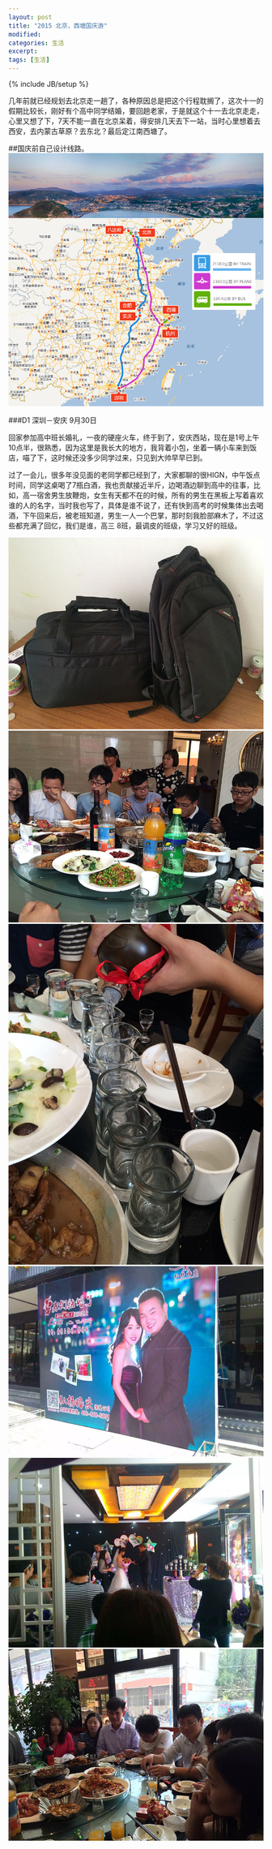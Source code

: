 ```yaml
---
layout: post
title: "2015 北京，西塘国庆游"
modified:
categories: 生活
excerpt:
tags: [生活]
---
```

{% include JB/setup %}

几年前就已经规划去北京走一趟了，各种原因总是把这个行程耽搁了，这次十一的假期比较长，刚好有个高中同学结婚，要回趟老家，于是就这个十一去北京走走，心里又想了下，7天不能一直在北京呆着，得安排几天去下一站，当时心里想着去西安，去内蒙古草原？去东北？最后定江南西塘了。

##国庆前自己设计线路。
<img src="/images/11/1.jpg" alt="Path" class="img-center"/>

###D1 深圳－安庆 9月30日

回家参加高中班长婚礼，一夜的硬座火车，终于到了，安庆西站，现在是1号上午10点半，很熟悉，因为这里是我长大的地方，我背着小包，坐着一辆小车来到饭店，喵了下，这时候还没多少同学过来，只见到大帅早早已到。

过了一会儿，很多年没见面的老同学都已经到了，大家都聊的很HIGN，中午饭点时间，同学这桌喝了7瓶白酒，我也贡献接近半斤，边喝酒边聊到高中的往事，比如，高一宿舍男生放鞭炮，女生有天都不在的时候，所有的男生在黑板上写着喜欢谁的人的名字，当时我也写了，具体是谁不说了，还有快到高考的时候集体出去喝酒，下午回来后，被老班知道，男生一人一个巴掌，那时刻我脸部麻木了，不过这些都充满了回忆，我们是谁，高三 8班，最调皮的班级，学习又好的班级。

<img src="/images/11/2.jpg" alt="Path" class="img-center"/>
<br>
<img src="/images/11/3.jpg" alt="Path" class="img-center"/>
<br>
<img src="/images/11/4.jpg" alt="Path" class="img-center"/>
<br>
<img src="/images/11/5.jpg" alt="Path" class="img-center"/>
<br>
<img src="/images/11/6.jpg" alt="Path" class="img-center"/>
<br>
<img src="/images/11/7.jpg" alt="Path" class="img-center"/>




